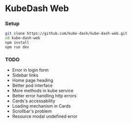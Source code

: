 # KubeDash Web

### Setup
```bash
git clone https://github.com/kube-dash/kube-dash-web.git
cd kube-dash-web
npm install
npm run dev
```

### TODO
- Error in login form
- Sidebar links
- Home page heading
- Better pod interface
- More methods in kube service
- Better error handling http errors
- Cards's accessability
- Loading mechanism in Cards
- Scrollbar's problem
- Resource modal undefined error
